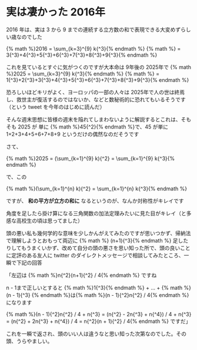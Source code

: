 # 実は凄かった 2016年

2016 年は、実は 3 から 9 までの連続する立方数の和で表現できる大変めずらしい歳なのでした

{% math %}2016 = \sum_{k=3}^{9} k{^3}{% endmath %}
{% math %}     = 3{^3}+4{^3}+5{^3}+6{^3}+7{^3}+8{^3}+9{^3}{% endmath %}

これを見ているとすぐに気がつくのですが大本命は 9年後の 2025年で
{% math %}2025 = \sum_{k=3}^{9} k{^3}{% endmath %}
{% math %}     = 1{^3}+2{^3}+3{^3}+4{^3}+5{^3}+6{^3}+7{^3}+8{^3}+9{^3}{% endmath %}

恐ろしいほどキリがよく、ヨーロッパの一部の人々は 2025年で人の世は終焉し、救世主が復活するのではないか、などと数秘術的に恐れてもいるそうです（という tweet を今年のはじめに読んだ）

そんな週末思想に皆様の週末を陥れてしまわないように解説するとこれは、そもそも 2025 が 単に {% math %}45{^2}{% endmath %}で、45 が単に 1+2+3+4+5+6+7+8+9 というだけの偶然なのだそうです

さて、

{% math %}2025 = (\sum_{k=1}^{9} k){^2}
               = \sum_{k=1}^{9} k{^3}{% endmath %}

で、この

{% math %}(\sum_{k=1}^{n} k){^2}
               = \sum_{k=1}^{n} k{^3}{% endmath %}

ですが、 **和の平方が立方の和に** なるというのが、なんか対称性がキレイです

角度を足したら掛け算になる三角関数の加法定理みたいに見た目がキレイ（と多感な高校生の頃は思ってました）

頭の悪い私も幾何学的な意味を少しかんがえてみたのですが思いつかず、帰納法で理解しようとおもって両辺に {% math %} (n+1){^3}{% endmath %} 足したりしてもうまくいかず、改めて自分の頭の悪さを思い知った所で、頭の良いことに定評のある友人に twitter のダイレクトメッセージで相談してみたところ、一瞬で下記の回答


「左辺は {% math %}n{^2}(n+1){^2} / 4{% endmath %} ですね

n - 1まで正しいとすると {% math %}1{^3}{% endmath %} + ... + {% math %}(n - 1){^3} {% endmath %}は{% math %}(n - 1){^2}n{^2} / 4{% endmath %} になります

{% math %}(n - 1){^2}n{^2} / 4 + n{^3} = (n{^2} - 2n{^3} + n{^4}) / 4 + n{^3} = (n{^2} + 2n{^3} + n{^4}) / 4 = n{^2}(n + 1){^2} / 4{% endmath %} ですだ」

これを一瞬で返され、頭のいい人は違うなと思い知った次第なのでした。その頭、うらやましい。
